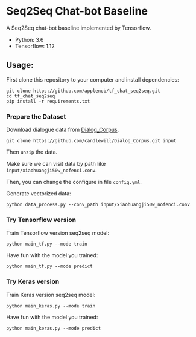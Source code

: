 # Seq2Seq Chat-bot Baseline

A Seq2Seq chat-bot baseline implemented by Tensorflow.

- Python: 3.6
- Tensorflow: 1.12

## Usage:

First clone this repository to your computer and install dependencies:

```
git clone https://github.com/applenob/tf_chat_seq2seq.git
cd tf_chat_seq2seq
pip install -r requirements.txt
```

### Prepare the Dataset

Download dialogue data from [Dialog_Corpus](https://github.com/candlewill/Dialog_Corpus).

```
git clone https://github.com/candlewill/Dialog_Corpus.git input
```

Then `unzip` the data.

Make sure we can visit data by path like `input/xiaohuangji50w_nofenci.conv`.

Then, you can change the configure in file `config.yml`.

Generate vectorized data:

```
python data_process.py --conv_path input/xiaohuangji50w_nofenci.conv
``` 

### Try Tensorflow version

Train Tensorflow version seq2seq model:

```
python main_tf.py --mode train
```

Have fun with the model you trained:

```
python main_tf.py --mode predict
```

### Try Keras version

Train Keras version seq2seq model:

```
python main_keras.py --mode train
```

Have fun with the model you trained:

```
python main_keras.py --mode predict
```